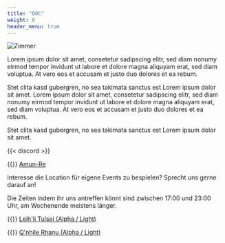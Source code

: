 ```yaml
---
title: "OOC"
weight: 6
header_menu: true
---
```


![Zimmer](images/banner/960x320_Mountains.png)

Lorem ipsum dolor sit amet, consetetur sadipscing elitr, sed diam nonumy eirmod tempor invidunt ut labore et dolore magna aliquyam erat, sed diam voluptua. At vero eos et accusam et justo duo dolores et ea rebum.

Stet clita kasd gubergren, no sea takimata sanctus est Lorem ipsum dolor sit amet. Lorem ipsum dolor sit amet, consetetur sadipscing elitr, sed diam nonumy eirmod tempor invidunt ut labore et dolore magna aliquyam erat, sed diam voluptua. 
At vero eos et accusam et justo duo dolores et ea rebum.

Stet clita kasd gubergren, no sea takimata sanctus est Lorem ipsum dolor sit amet.

{{< discord >}}

{{<icon class="fa fa-discord-alt">}}&nbsp;[Amun-Re](https://discord.gg/wpaS8qW78J)

Interesse die Location für eigene Events zu bespielen? Sprecht uns gerne darauf an! 

Die Zeiten indem ihr uns antreffen könnt sind zwischen 17:00 und 23:00 Uhr, am Wochenende meistens länger.

{{<icon class="fa fa-address-card">}}&nbsp;[Leih'li Tulsei (Alpha / Light)](https://eu.finalfantasyxiv.com/lodestone/character/38192114/)

{{<icon class="fa fa-address-card">}}&nbsp;[Q'nhile Rhanu (Alpha / Light)](https://eu.finalfantasyxiv.com/lodestone/character/44107915/)
